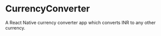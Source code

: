 # CurrencyConverter
A React Native currency converter app which converts INR to any other currency.
